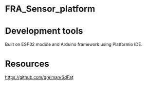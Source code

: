 # FRA_Sensor_platform

# Development tools
Built on ESP32 module and Arduino framework using Platformio IDE.


# Resources
https://github.com/greiman/SdFat